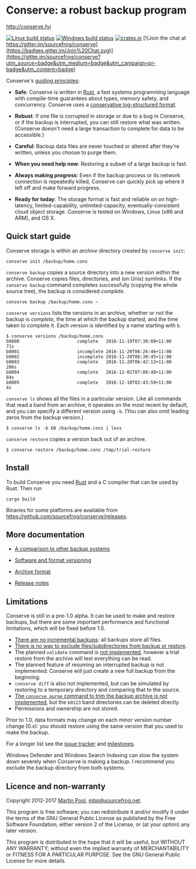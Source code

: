 # Conserve: a robust backup program

<http://conserve.fyi>

[![Linux build status](https://travis-ci.org/sourcefrog/conserve.svg)](https://travis-ci.org/sourcefrog/conserve)
[![Windows build status](https://ci.appveyor.com/api/projects/status/uw61cgrek8ykfi7g?svg=true)](https://ci.appveyor.com/project/sourcefrog/conserve)
[![crates.io](https://img.shields.io/crates/v/conserve.svg)](https://crates.io/crates/conserve)
[![Join the chat at https://gitter.im/sourcefrog/conserve](https://badges.gitter.im/Join%20Chat.svg)](https://gitter.im/sourcefrog/conserve?utm_source=badge&utm_medium=badge&utm_campaign=pr-badge&utm_content=badge)

Conserve's [guiding principles](doc/manifesto.md):

* **Safe**: Conserve is written in [Rust][rust], a fast systems programming
  language with compile-time guarantees about types, memory safety, and
  concurrency.
  Conserve uses a [conservative log-structured format](doc/format.md).

* **Robust**:  If one file is corrupted in storage or due
  to a bug in Conserve, or if the backup is interrupted, you can still
  restore what was written.  (Conserve doesn't need a large transaction to
  complete for data to be accessible.)

* **Careful**: Backup data files are never touched or altered after they're
  written, unless you choose to purge them.

* **When you need help now**: Restoring a subset of a large backup is fast.

* **Always making progress**: Even if the backup process or its network
  connection is repeatedly killed, Conserve can quickly pick up
  where it left off and make forward progress.

* **Ready for today**: The storage format is fast and reliable on on
  high-latency, limited-capability, unlimited-capacity, eventually-consistent
  cloud object storage.  Conserve is tested on Windows, Linux (x86 and ARM),
  and OS X.


## Quick start guide

Conserve storage is within an *archive* directory created by `conserve init`:

    conserve init /backup/home.cons

`conserve backup` copies a source directory into a new *version* within the archive.
Conserve copies files, directories, and (on Unix) symlinks.
If the `conserve backup` command completes successfully (copying the whole
source tree), the backup is considered *complete*.

    conserve backup /backup/home.cons ~

`conserve versions` lists the versions in an archive,
whether or not the backup is *complete*,
the time at which the backup started,
and the time taken to complete it.
Each version is identified by a name starting with `b`.

    $ conserve versions /backup/home.cons
    b0000                      complete   2016-11-19T07:30:09+11:00     71s
    b0001                      incomplete 2016-11-20T06:26:46+11:00
    b0002                      incomplete 2016-11-20T06:30:45+11:00
    b0003                      complete   2016-11-20T06:42:13+11:00    286s
    b0004                      complete   2016-12-01T07:08:48+11:00     84s
    b0005                      complete   2016-12-18T02:43:59+11:00      4s

`conserve ls` shows all the files in a particular version.  Like all commands
that read a band from an archive, it operates on the most recent by default, and
you can specify a different version using `-b`.  (You can also omit leading zeros
from the backup version.)

    $ conserve ls -b b0 /backup/home.cons | less

`conserve restore` copies a version back out of an archive.

    $ conserve restore /backup/home.cons /tmp/trial-restore


## Install

To build Conserve you need [Rust][rust] and a C compiler that can be used by
Rust.  Then run

    cargo build

Binaries for some platforms are available from
<https://github.com/sourcefrog/conserve/releases>.

[rust]: https://rust-lang.org/
[sourcefrog]: http://sourcefrog.net/


## More documentation

* [A comparison to other backup systems][comparison]

[comparison]: https://github.com/sourcefrog/conserve/wiki/Compared-to-others

* [Software and format versioning](doc/versioning.md)

* [Archive format](doc/format.md)

* [Release notes](NEWS.md)


## Limitations

Conserve is still in a pre-1.0 alpha.  It can be used to make and restore
backups, but there are some important performance and functional limitations,
which will be fixed before 1.0.

* [There are no incremental backups][41]: all backups store all files.
* [There is no way to exclude files/subdirectories from backup or restore][8].
* The planned `validate` command is [not implemented][5],
  however a trial restore from the archive will test everything can be read.
* The planned feature of resuming an interrupted backup is not implemented:
  Conserve will just create a new full backup from the beginning.
* `conserve diff` is also not implemented, but can be simulated by restoring to
  a temporary directory and comparing that to the source.
* [The `conserve purge` command to trim the backup archive is not implemented][43],
  but the `b0123` band directories can be deleted directly.
* Permissions and ownership are not stored.

Prior to 1.0, data formats may change on each minor version number change (0.x):
you should restore using the same version that you used to make the backup.

[5]: https://github.com/sourcefrog/conserve/issues/5
[8]: https://github.com/sourcefrog/conserve/issues/8
[32]: https://github.com/sourcefrog/conserve/issues/32
[41]: https://github.com/sourcefrog/conserve/issues/41
[42]:https://github.com/sourcefrog/conserve/issues/42
[43]: https://github.com/sourcefrog/conserve/issues/43

For a longer list see the [issue tracker][issues] and
[milestones][milestones].

[issues]: https://github.com/sourcefrog/conserve/issues
[milestones]: https://github.com/sourcefrog/conserve/milestones

Windows Defender and Windows Search Indexing can slow the system down severely
when Conserve is making a backup.  I recommend you exclude the backup directory
from both systems.


## Licence and non-warranty

Copyright 2012-2017 [Martin Pool][sourcefrog], mbp@sourcefrog.net.

This program is free software; you can redistribute it and/or
modify it under the terms of the GNU General Public License
as published by the Free Software Foundation; either version 2
of the License, or (at your option) any later version.

This program is distributed in the hope that it will be useful,
but WITHOUT ANY WARRANTY; without even the implied warranty of
MERCHANTABILITY or FITNESS FOR A PARTICULAR PURPOSE.  See the
GNU General Public License for more details.
